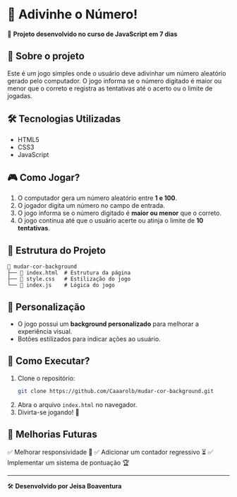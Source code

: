 # 🎯 Adivinhe o Número!

🚀 **Projeto desenvolvido no curso de JavaScript em 7 dias**

## 📌 Sobre o projeto
Este é um jogo simples onde o usuário deve adivinhar um número aleatório gerado pelo computador. O jogo informa se o número digitado é maior ou menor que o correto e registra as tentativas até o acerto ou o limite de jogadas.

## 🛠️ Tecnologias Utilizadas
- HTML5
- CSS3
- JavaScript 

## 🎮 Como Jogar?
1. O computador gera um número aleatório entre **1 e 100**.
2. O jogador digita um número no campo de entrada.
3. O jogo informa se o número digitado é **maior ou menor** que o correto.
4. O jogo continua até que o usuário acerte ou atinja o limite de **10 tentativas**.

## 📂 Estrutura do Projeto
```
📁 mudar-cor-background
├── 📄 index.html  # Estrutura da página
├── 📄 style.css   # Estilização do jogo
└── 📄 index.js    # Lógica do jogo
```

## 🎨 Personalização
- O jogo possui um **background personalizado** para melhorar a experiência visual.
- Botões estilizados para indicar ações ao usuário.


## 🚀 Como Executar?
1. Clone o repositório:
   ```bash
   git clone https://github.com/Caaarolb/mudar-cor-background.git
   ```
2. Abra o arquivo `index.html` no navegador.
3. Divirta-se jogando! 🎲

## 📌 Melhorias Futuras
✅ Melhorar responsividade 📱
✅ Adicionar um contador regressivo ⏳
✅ Implementar um sistema de pontuação 🏆

---
🛠️ **Desenvolvido por Jeisa Boaventura**

